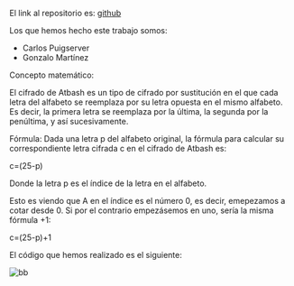 El link al repositorio es: [github](https://github.com/GonzaloGmv/atbash)  

Los que hemos hecho este trabajo somos:
- Carlos Puigserver
- Gonzalo Martínez


Concepto matemático:

El cifrado de Atbash es un tipo de cifrado por sustitución en el que cada letra del alfabeto se reemplaza por su letra opuesta en el mismo alfabeto. Es decir, la primera letra se reemplaza por la última, la segunda por la penúltima, y así sucesivamente.

Fórmula:
Dada una letra p  del alfabeto original, la fórmula para calcular su correspondiente letra cifrada c en el cifrado de Atbash es:

c=(25-p)

Donde la letra p es el índice de la letra en el alfabeto.

Esto es viendo que A en el índice es el número 0, es decir, emepezamos a cotar desde 0. Si por el contrario empezásemos en uno, sería la misma fórmula +1:

c=(25-p)+1

El código que hemos realizado es el siguiente:

![bb](https://github.com/GonzaloGmv/atbash/assets/91721643/54ce4d72-b586-456c-8b6d-8e3f0cafbf3b)





